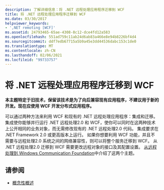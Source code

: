 ```yaml
---
description: 了解详细信息：将 .NET 远程处理应用程序迁移到 WCF
title: 将 .NET 远程处理应用程序迁移到 WCF
ms.date: 03/30/2017
helpviewer_keywords:
- ',NET remoting [WCF]'
ms.assetid: 24793465-65ae-4308-8c12-dce4fd12a583
ms.openlocfilehash: 551ad759c11ab24d6ab83a466e8e94b8226bf4d4
ms.sourcegitcommit: ddf7edb67715a5b9a45e3dd44536dabc153c1de0
ms.translationtype: MT
ms.contentlocale: zh-CN
ms.lasthandoff: 02/06/2021
ms.locfileid: "99733757"
---
```

# <a name="migrating-net-remoting-applications-to-wcf"></a>将 .NET 远程处理应用程序迁移到 WCF

**本主题特定于旧技术，保留该技术是为了向后兼容现有应用程序，不建议用于新的开发。现在应使用 WCF 开发分布式应用程序。**  
  
 可以通过两种方法来利用 WCF 和现有的 .NET 远程处理应用程序：集成和迁移。 集成使你能够并行运行 .NET 远程处理2.0 和 WCF，使你可以同时在这两种技术上公开相同的业务对象，而无需修改现有的 .NET 远程处理2.0 代码。 集成要求在 .NET Framework 2.0 或更高版本上运行。 如果你想要利用 WCF 功能，并且不需要与远程处理2.0 系统之间的网络兼容性，则可以将整个服务迁移到 WCF。 从 .NET 远程处理2.0 迁移到 WCF 需要更改远程对象的接口及其配置设置。 [从远程处理到 Windows Communication Foundation](/previous-versions/aa730857(v=vs.80))中介绍了这两个主题。  
  
## <a name="see-also"></a>请参阅

- [概念性概述](../conceptual-overview.md)
